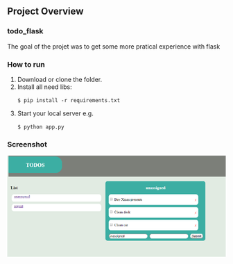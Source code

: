 ## Project Overview

### todo_flask
The goal of the projet was to get some more pratical experience with flask

### How to run
1. Download or clone the folder.
2. Install all need libs:
     ```
    $ pip install -r requirements.txt 
    ``` 
3. Start your local server e.g. 
    ```
    $ python app.py
    ``` 
### Screenshot
![example.PNG](example.png)